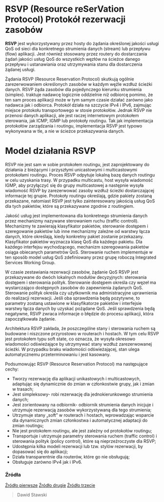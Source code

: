 # RSVP (Resource reSerVation Protocol) Protokół rezerwacji zasobów #


**RSVP** jest wykorzystywany przez hosty do żądania określonej jakości usługi QoS od sieci dla konkretnego strumienia danych (stream) lub przepływu (flow) aplikacji. Jest również stosowany przez routery do dostarczania żądań jakości usług QoS do wszystkich węzłów na ścieżce danego przepływu i ustanawiania oraz utrzymywania stanu dla dostarczenia żądanej usługi.
 
Żądania RSVP (Resource Reservation Protocol) skutkują ogólnie zarezerwowaniem określonych zasobów w każdym węźle wzdłuż ścieżki danych. RSVP żąda zasobów dla pojedynczego kierunku strumienia (simplex). traktuje nadawcę logicznie oddzielnie niż odbiorcę pomimo, że ten sam proces aplikacji może w tym samym czasie działać zarówno jako nadawca jak i odbiorca. Protokół działa na szczycie IPv4 i IPv6, zajmując miejsce protokołu transportowego w stosie protokołów. Jednak RSVP nie przenosi danych aplikacji, ale jest raczej internetowym protokołem sterowania, jak ICMP, IGMP lub protokoły routingu. Tak jak implementacja protokołów zarządzania i routingu, implementacja RSVP jest typowo wykonywana w tle, a nie w ścieżce przekazywania danych.
  
# Model działania RSVP #
RSVP nie jest sam w sobie protokołem routingu, jest zaprojektowany do działania z bieżącymi i przyszłymi unicastowymi i multicastowymi protokołami routingu. Proces RSVP odpytuje lokalną bazę danych routingu w celu uzyskania trasy. W przypadku multicastu, host wysyła wiadomość IGMP, aby przyłączyć się do grupy multicastowej a następnie wysyła wiadomość RSVP by zarezerwować zasoby wzdłuż ścieżki dostarczającej informacje tej grupie. Protokoły routingu określają, gdzie pakiety zostaną przekazane, natomiast RSVP jest tylko zainteresowany jakością usług QoS dla tych pakietów, które są przekazywane zgodnie z routingiem.

Jakość usług jest implementowana dla konkretnego strumienia danych przez mechanizmy nazywane sterowaniem ruchu (traffic controll). Mechanizmy te zawierają klasyfikator pakietów, sterowanie dostępem i szeregowanie pakietów lub inne mechanizmy zależne od warstwy łącza danych, które określają, kiedy konkretny pakiet zostanie przekazany. Klasyfikator pakietów wyznacza klasę QoS dla każdego pakietu. Dla każdego interfejsu wychodzącego, mechanizm szeregowania pakietów osiąga obiecanych parametrów QoS. Sterowanie ruchem implementuje w ten sposób model usług QoS zdefiniowany przez grupę roboczą Integrated Services Working Group.

W czasie zestawiania rezerwacji zasobów, żądanie QoS RSVP jest przekazywane do dwóch lokalnych modułów decyzyjnych: sterowania dostępem i sterowania polityk. Sterowanie dostępem określa czy węzeł ma wystarczająco dostępnych zasobów do zapewnienia żądanych QoS. Sterowanie polityk określa czy użytkownik ma administracyjne uprawnienia do realizacji rezerwacji. Jeśli oba sprawdzenia będą pozytywne, to parametry zostaną ustawione w klasyfikatorze pakietów i interfejsie warstwy łącza danych by uzyskać pożądane QoS. Jeśli sprawdzenia będą negatywne, RSVP zwraca informacje o błędzie do procesu aplikacji, która zapoczątkowała żądanie.

Architektura RSVP zakłada, że poszczególne stany i sterowania ruchem są budowane i niszczone przyrostowo w routerach i hostach. W tym celu RSVP jest protokołem typu soft state, co oznacza, że wysyła okresowo wiadomości odświeżające by utrzymywać stany wzdłuż zarezerwowanej ścieżki. W przypadku braku wiadomości odświeżającej, stan ulega automatycznemu przeterminowaniu i jest kasowany.

Podsumowując RSVP (Resource Reservation Protocol) ma następujące cechy:
*	Tworzy rezerwację dla aplikacji unikastowych i multicastowych, adaptując się dynamicznie do zmian w członkostwie grupy, jak i zmian w trasach;
*	Jest simpleksowy- robi rezerwację dla jednokierunkowego strumienia danych;
*	Jest zorientowany na odbiornik- odbiornik strumienia danych inicjuje i utrzymuje rezerwacją zasobów wykorzystywaną dla tego strumienia; 
*	Utrzymuje stany „soft” w routerach i hostach, wprowadzając wsparcie dla dynamicznych zmian członkostwa i automatycznej adaptacji do zmian routingu;
*	Nie jest protokołem routingu, ale jest zależny od protokołów routingu;
*	Transportuje i utrzymuje parametry sterowania ruchem (traffic control) i sterowania polityk (policy control), które są nieprzeźroczyste dla RSVP;
*	Udostępnia kilka modeli rezerwacji lub tzw. stylów rezerwacji, by dopasować się do aplikacji;
*	Działa transparentnie dla routerów, które go nie obsługują;
*	Obsługuje zarówno IPv4 jak i IPv6.



### Źródła
[Źródło pierwsze](http://www.tech-portal.pl/content/view/62/45/)
[Źródło drugie](https://pl.wikipedia.org/wiki/Resource_Reservation_Protocol)
[Źródło trzecie](https://pl.wikipedia.org/wiki/Quality_of_service)


> Dawid Stawski
